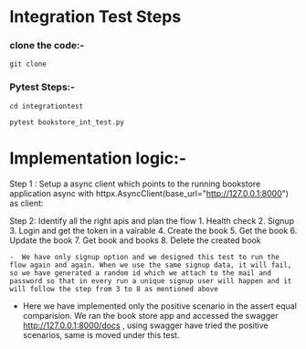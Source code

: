 # Integration Test Steps

### clone the code:-

    git clone 

### Pytest Steps:-

    cd integrationtest

    pytest bookstore_int_test.py


# Implementation logic:-

Step 1 : 
    Setup a async client which points to the running bookstore application 
        async with httpx.AsyncClient(base_url="http://127.0.0.1:8000") as client:

Step 2: 
    Identify all the right apis and plan the flow
        1. Health check
        2. Signup
        3. Login and get the token in a vairable
        4. Create the book 
        5. Get the book
        6. Update the book 
        7. Get book and books
        8. Delete the created book
    
    -  We have only signup option and we designed this test to run the flow again and again. When we use the same signup data, it will fail, so we have generated a random id which we attach to the mail and password so that in every run a unique signup user will happen and it will follow the step from 3 to 8 as mentioned above

- Here we have implemented only the positive scenario in the assert equal comparision. We ran the book store app and accessed the swagger http://127.0.0.1:8000/docs , using swagger have tried the positive scenarios, same is moved under this test.